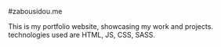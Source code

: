 #zabousidou.me

This is my portfolio website, showcasing my work and projects.
technologies used are HTML, JS, CSS, SASS.

